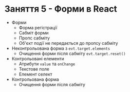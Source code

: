 # Заняття 5 - Форми в React

- Форми
  - Форма регістрації
  - Сабміт форми
  - Пропс сабміту
  - Об'єкт події не передається до пропсу сабміту
- Неконтрольована форма з `evt.target.elements`
  - Очищення форми після сабміту `evt.target.reset()`
- Контрольовані елементи
  - Атрибути `value` та `onChange`
  - Текстове поле
  - Елемент селект
- Контрольована форма
  - Очищення форми після сабміту

